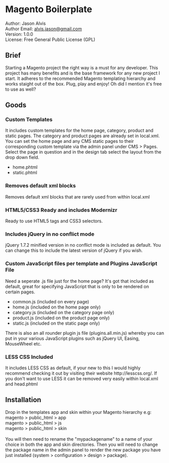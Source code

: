 <h1>Magento Boilerplate</h1>

Author: Jason Alvis<br />
Author Email: alvis.jason@gmail.com<br />
Version: 1.0.0<br />
License: Free General Public License (GPL)<br />

<h2>Brief</h2>
Starting a Magento project the right way is a must for any developer. This project has many benefits and is the base framework for any new project I start. It adheres to the recommended Magento templating hierarchy and works staight out of the box. Plug, play and enjoy! Oh did I mention it's free to use as well?

<h2>Goods</h2>

<h3>Custom Templates</h3>
It includes custom templates for the home page, category, product and static pages. The category and product pages are already set in local.xml. You can set the home page and any CMS static pages to their corresponding custom template via the admin panel under CMS > Pages. Select the page in question and in the design tab select the layout from the drop down field.
<ul>
<li>home.phtml</li>
<li>static.phtml</li>
</ul>

<h3>Removes default xml blocks</h3>
Removes default xml blocks that are rarely used from within local.xml

<h3>HTML5/CSS3 Ready and includes Modernizr</h3>
Ready to use HTML5 tags and CSS3 selectors.

<h3>Includes jQuery in no conflict mode</h3>
jQuery 1.7.2 minified version in no conflict mode is included as default. You can change this to include the latest version of jQuery if you wish.

<h3>Custom JavaScript files per template and Plugins JavaScript File</h3>
Need a seperate .js file just for the home page? It's got that included as default, great for specifying JavaScript that is only to be rendered on certain pages.
<ul>
<li>common.js (included on every page)</li>
<li>home.js (included on the home page only)</li>
<li>category.js (included on the category page only)</li>
<li>product.js (included on the product page only)</li>
<li>static.js (included on the static page only)</li>
</ul>
There is also an all rounder plugin js file (plugins.all.min.js) whereby you can put in your various JavaScript plugins such as jQuery UI, Easing, MouseWheel etc.

<h3>LESS CSS Included</h3>
It includes LESS CSS as default, if your new to this I would highly recommend checking it out by visiting their website http://lesscss.org/. If you don't want to use LESS it can be removed very easily within local.xml and head.phtml

<h2>Installation</h2>
Drop in the templates app and skin within your Magento hierarchy e.g:<br />
magento > public_html > app<br />
magento > public_html > js<br />
magento > public_html > skin<br /><br />
You will then need to rename the "mypackagename" to a name of your choice in both the app and skin directories. Then you will need to change the package name in the admin panel to render the new package you have just installed (system > configuration > design > package).
